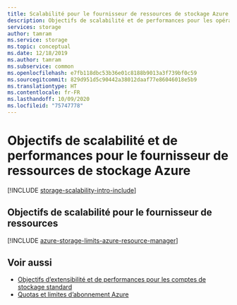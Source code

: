 ```yaml
---
title: Scalabilité pour le fournisseur de ressources de stockage Azure
description: Objectifs de scalabilité et de performances pour les opérations effectuées sur le fournisseur de ressources de stockage Azure. Le fournisseur de ressources implémente Azure Resource Manager pour le Stockage Azure.
services: storage
author: tamram
ms.service: storage
ms.topic: conceptual
ms.date: 12/18/2019
ms.author: tamram
ms.subservice: common
ms.openlocfilehash: e7fb118dbc53b36e01c8188b9013a3f739bf0c59
ms.sourcegitcommit: 829d951d5c90442a38012daaf77e86046018e5b9
ms.translationtype: HT
ms.contentlocale: fr-FR
ms.lasthandoff: 10/09/2020
ms.locfileid: "75747778"
---
```

# <a name="scalability-and-performance-targets-for-the-azure-storage-resource-provider"></a>Objectifs de scalabilité et de performances pour le fournisseur de ressources de stockage Azure

[!INCLUDE [storage-scalability-intro-include](../../../includes/storage-scalability-intro-include.md)]

## <a name="scale-targets-for-the-resource-provider"></a>Objectifs de scalabilité pour le fournisseur de ressources

[!INCLUDE [azure-storage-limits-azure-resource-manager](../../../includes/azure-storage-limits-azure-resource-manager.md)]

## <a name="see-also"></a>Voir aussi

- [Objectifs d’extensibilité et de performances pour les comptes de stockage standard](scalability-targets-standard-account.md)
- [Quotas et limites d’abonnement Azure](../../azure-resource-manager/management/azure-subscription-service-limits.md)